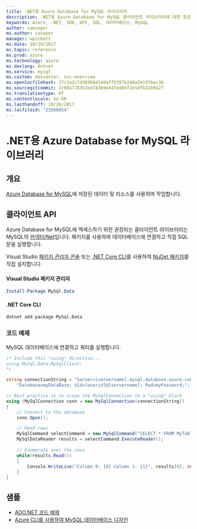 ```yaml
---
title: .NET용 Azure Database for MySQL 라이브러리
description: .NET용 Azure Database for MySQL 클라이언트 라이브러리에 대한 참조 설명서
keywords: Azure, .NET, SDK, API, SQL, 데이터베이스, MySQL
author: camsoper
ms.author: casoper
manager: wpickett
ms.date: 10/19/2017
ms.topic: reference
ms.prod: azure
ms.technology: azure
ms.devlang: dotnet
ms.service: mysql
ms.custom: devcenter, svc-overview
ms.openlocfilehash: 27c1a2c7d36966d14daff5397b248a24197bec3b
ms.sourcegitcommit: 2c08a778353ed743b9e437ed85f2e1dfb21b9427
ms.translationtype: HT
ms.contentlocale: ko-KR
ms.lasthandoff: 10/26/2017
ms.locfileid: "23566054"
---
```

# <a name="azure-database-for-mysql-libraries-for-net"></a>.NET용 Azure Database for MySQL 라이브러리

## <a name="overview"></a>개요

[Azure Database for MySQL](/azure/mysql/overview)에 저장된 데이터 및 리소스를 사용하여 작업합니다.

## <a name="client-apis"></a>클라이언트 API

Azure Database for MySQL에 액세스하기 위한 권장되는 클라이언트 라이브러리는 MySQL의 [커넥터/Net](https://dev.mysql.com/doc/connector-net/en)입니다. 패키지를 사용하여 데이터베이스에 연결하고 직접 SQL 문을 실행합니다. 

Visual Studio [패키지 관리자 콘솔][PackageManager] 또는 [.NET Core CLI][DotNetCLI]를 사용하여 [NuGet 패키지](https://www.nuget.org/packages/MySql.Data)를 직접 설치합니다.

#### <a name="visual-studio-package-manager"></a>Visual Studio 패키지 관리자

```powershell
Install-Package MySql.Data
```

#### <a name="net-core-cli"></a>.NET Core CLI

```bash
dotnet add package MySql.Data
```

### <a name="code-example"></a>코드 예제

MySQL 데이터베이스에 연결하고 쿼리를 실행합니다.

```csharp
/* Include this "using" directive...
using MySql.Data.MySqlClient;
*/

string connectionString = "Server=[servername].mysql.database.azure.com; " +
    "Database=myDataBase; Uid=[userid]@[servername]; Pwd=myPassword;";

// Best practice is to scope the MySqlConnection to a "using" block
using (MySqlConnection conn = new MySqlConnection(connectionString))
{
    // Connect to the database
    conn.Open();

    // Read rows
    MySqlCommand selectCommand = new MySqlCommand("SELECT * FROM MyTable", conn);
    MySqlDataReader results = selectCommand.ExecuteReader();
    
    // Enumerate over the rows
    while(results.Read())
    {
        Console.WriteLine("Column 0: {0} Column 1: {1}", results[0], results[1]);
    }
}
```

## <a name="samples"></a>샘플

- [ADO.NET 코드 예제](/dotnet/framework/data/adonet/ado-net-code-examples)
- [Azure CLI를 사용하여 MySQL 데이터베이스 디자인](https://docs.microsoft.com/azure/mysql/tutorial-design-database-using-cli) 

[PackageManager]: https://docs.microsoft.com/nuget/tools/package-manager-console
[DotNetCLI]: https://docs.microsoft.com/dotnet/core/tools/dotnet-add-package
